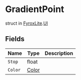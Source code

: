 # GradientPoint
struct in [FyroxLite](../../scripting_api.md).[UI](../UI.md)
## Fields
| Name | Type | Description |
|---|---|---|
| `Stop` | float |  |
| `Color` | [Color](../UI/Color.md) |  |

